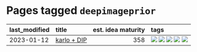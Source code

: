 # Pages tagged `deepimageprior`

|last_modified|title|est. idea maturity|tags
|:---|:---|---:|:---|
|2023-01-12|[karlo + DIP](../karlo-dip.md)|358|[![](https://img.shields.io/badge/tag-deepimageprior-c6963e)](../tags/deepimageprior.md) [![](https://img.shields.io/badge/tag-experimental-da6994)](../tags/experimental.md) [![](https://img.shields.io/badge/tag-image_generation-6013c8)](../tags/image_generation.md) [![](https://img.shields.io/badge/tag-prior-e3be61)](../tags/prior.md) [![](https://img.shields.io/badge/tag-wip-ebbec3)](../tags/wip.md)|